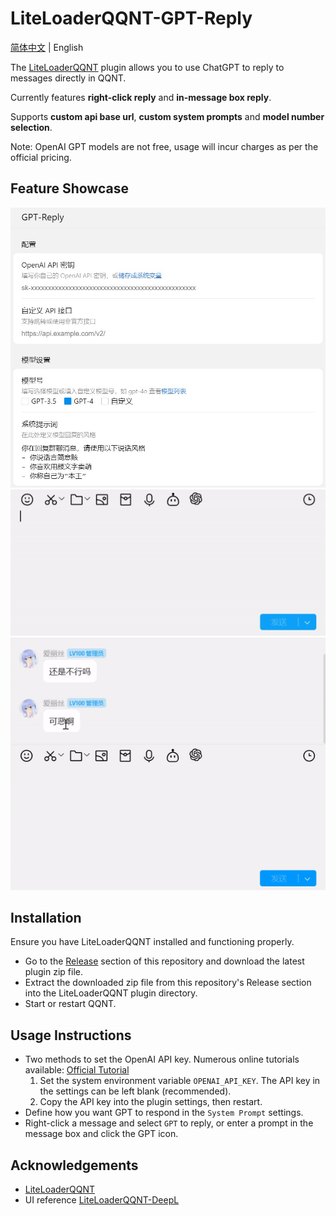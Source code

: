 # LiteLoaderQQNT-GPT-Reply

[简体中文](./README.md) | English

The [LiteLoaderQQNT](https://github.com/LiteLoaderQQNT/LiteLoaderQQNT) plugin allows you to use ChatGPT to reply to messages directly in QQNT.

Currently features **right-click reply** and **in-message box reply**.

Supports **custom api base url**, **custom system prompts** and **model number selection**.

Note: OpenAI GPT models are not free, usage will incur charges as per the official pricing.

## Feature Showcase

<img src="./res/demo/settings.jpg" alt="Settings Interface" width="600"/>
<img src="./res/demo/chat_mode.gif" alt="Message Box Mode" width="600"/>
<img src="./res/demo/right_click_mode.gif" alt="Right-click Mode" width="600"/>

## Installation

Ensure you have LiteLoaderQQNT installed and functioning properly.

-   Go to the [Release](https://github.com/wangyz1999/LiteLoaderQQNT-GPT-Reply/releases) section of this repository and download the latest plugin zip file.
-   Extract the downloaded zip file from this repository's Release section into the LiteLoaderQQNT plugin directory.
-   Start or restart QQNT.

## Usage Instructions

-   Two methods to set the OpenAI API key. Numerous online tutorials available: [Official Tutorial](https://platform.openai.com/docs/quickstart/step-2-set-up-your-api-key)
    1. Set the system environment variable `OPENAI_API_KEY`. The API key in the settings can be left blank (recommended).
    2. Copy the API key into the plugin settings, then restart.
-   Define how you want GPT to respond in the `System Prompt` settings.
-   Right-click a message and select `GPT` to reply, or enter a prompt in the message box and click the GPT icon.

## Acknowledgements

-   [LiteLoaderQQNT](https://github.com/LiteLoaderQQNT/LiteLoaderQQNT/)
-   UI reference [LiteLoaderQQNT-DeepL](https://github.com/MUKAPP/LiteLoaderQQNT-DeepL/tree/main)
